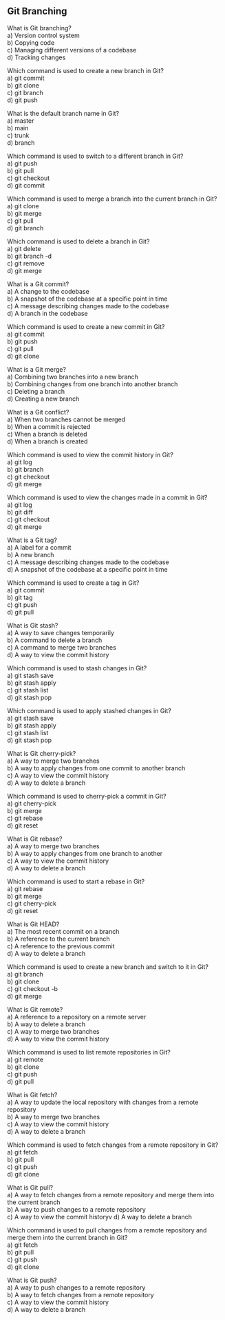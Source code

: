 ## Git Branching 

What is Git branching? \
a) Version control system \
b) Copying code \
c) Managing different versions of a codebase \
d) Tracking changes


Which command is used to create a new branch in Git? \
a) git commit \
b) git clone \
c) git branch \
d) git push


What is the default branch name in Git? \
a) master \
b) main \
c) trunk \
d) branch


Which command is used to switch to a different branch in Git? \
a) git push \
b) git pull \
c) git checkout \
d) git commit


Which command is used to merge a branch into the current branch in Git? \
a) git clone \
b) git merge \
c) git pull \
d) git branch


Which command is used to delete a branch in Git? \
a) git delete \
b) git branch -d \
c) git remove \
d) git merge


What is a Git commit? \
a) A change to the codebase \
b) A snapshot of the codebase at a specific point in time \
c) A message describing changes made to the codebase \
d) A branch in the codebase


Which command is used to create a new commit in Git? \
a) git commit \
b) git push \
c) git pull \
d) git clone


What is a Git merge? \
a) Combining two branches into a new branch \
b) Combining changes from one branch into another branch \
c) Deleting a branch \
d) Creating a new branch


What is a Git conflict? \
a) When two branches cannot be merged \
b) When a commit is rejected \
c) When a branch is deleted \
d) When a branch is created


Which command is used to view the commit history in Git? \
a) git log \
b) git branch \
c) git checkout \
d) git merge


Which command is used to view the changes made in a commit in Git? \
a) git log \
b) git diff \
c) git checkout \
d) git merge


What is a Git tag? \
a) A label for a commit \
b) A new branch \
c) A message describing changes made to the codebase \
d) A snapshot of the codebase at a specific point in time


Which command is used to create a tag in Git? \
a) git commit \
b) git tag \
c) git push \
d) git pull


What is Git stash? \
a) A way to save changes temporarily \
b) A command to delete a branch \
c) A command to merge two branches \
d) A way to view the commit history


Which command is used to stash changes in Git? \
a) git stash save \
b) git stash apply \
c) git stash list \
d) git stash pop


Which command is used to apply stashed changes in Git? \
a) git stash save \
b) git stash apply \
c) git stash list \
d) git stash pop


What is Git cherry-pick? \
a) A way to merge two branches \
b) A way to apply changes from one commit to another branch \
c) A way to view the commit history \
d) A way to delete a branch


Which command is used to cherry-pick a commit in Git? \
a) git cherry-pick \
b) git merge \
c) git rebase \
d) git reset


What is Git rebase? \
a) A way to merge two branches \
b) A way to apply changes from one branch to another \
c) A way to view the commit history \
d) A way to delete a branch


Which command is used to start a rebase in Git? \
a) git rebase \
b) git merge \
c) git cherry-pick \
d) git reset


What is Git HEAD? \
a) The most recent commit on a branch \
b) A reference to the current branch \
c) A reference to the previous commit \
d) A way to delete a branch


Which command is used to create a new branch and switch to it in Git? \
a) git branch \
b) git clone \
c) git checkout -b \
d) git merge


What is Git remote? \
a) A reference to a repository on a remote server \
b) A way to delete a branch \
c) A way to merge two branches \
d) A way to view the commit history


Which command is used to list remote repositories in Git? \
a) git remote \
b) git clone \
c) git push \
d) git pull


What is Git fetch? \
a) A way to update the local repository with changes from a remote repository \
b) A way to merge two branches \
c) A way to view the commit history \
d) A way to delete a branch


Which command is used to fetch changes from a remote repository in Git? \
a) git fetch \
b) git pull \
c) git push \
d) git clone


What is Git pull? \
a) A way to fetch changes from a remote repository and merge them into the current branch \
b) A way to push changes to a remote repository \
c) A way to view the commit historyv
d) A way to delete a branch


Which command is used to pull changes from a remote repository and merge them into the current branch in Git? \
a) git fetch \
b) git pull \
c) git push \
d) git clone


What is Git push? \
a) A way to push changes to a remote repository \
b) A way to fetch changes from a remote repository \
c) A way to view the commit history \
d) A way to delete a branch
